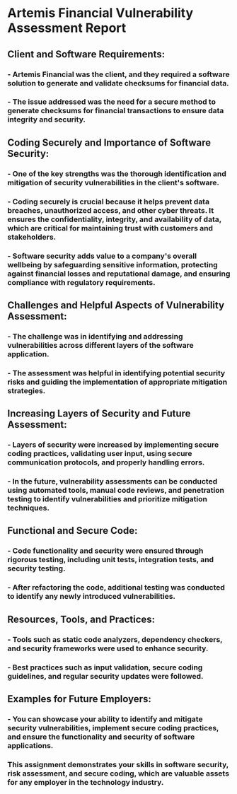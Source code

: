 # Artemis Financial Vulnerability Assessment Report

## Client and Software Requirements:
### - **Artemis Financial was the client, and they required a software solution to generate and validate checksums for financial data.**

### - **The issue addressed was the need for a secure method to generate checksums for financial transactions to ensure data integrity and security.**

## Coding Securely and Importance of Software Security:

### - **One of the key strengths was the thorough identification and mitigation of security vulnerabilities in the client's software.**

### - **Coding securely is crucial because it helps prevent data breaches, unauthorized access, and other cyber threats. It ensures the confidentiality, integrity, and availability of data, which are critical for maintaining trust with customers and stakeholders.**

### - **Software security adds value to a company's overall wellbeing by safeguarding sensitive information, protecting against financial losses and reputational damage, and ensuring compliance with regulatory requirements.**

## Challenges and Helpful Aspects of Vulnerability Assessment:

### - **The challenge was in identifying and addressing vulnerabilities across different layers of the software application.**

### - **The assessment was helpful in identifying potential security risks and guiding the implementation of appropriate mitigation strategies.**

## Increasing Layers of Security and Future Assessment:

### - **Layers of security were increased by implementing secure coding practices, validating user input, using secure communication protocols, and properly handling errors.**

### - **In the future, vulnerability assessments can be conducted using automated tools, manual code reviews, and penetration testing to identify vulnerabilities and prioritize mitigation techniques.**

## Functional and Secure Code:

### - **Code functionality and security were ensured through rigorous testing, including unit tests, integration tests, and security testing.**

### - **After refactoring the code, additional testing was conducted to identify any newly introduced vulnerabilities.**

## Resources, Tools, and Practices:

### - **Tools such as static code analyzers, dependency checkers, and security frameworks were used to enhance security.**

### - **Best practices such as input validation, secure coding guidelines, and regular security updates were followed.**

## Examples for Future Employers:

### - **You can showcase your ability to identify and mitigate security vulnerabilities, implement secure coding practices, and ensure the functionality and security of software applications.**

### This assignment demonstrates your skills in software security, risk assessment, and secure coding, which are valuable assets for any employer in the technology industry.
